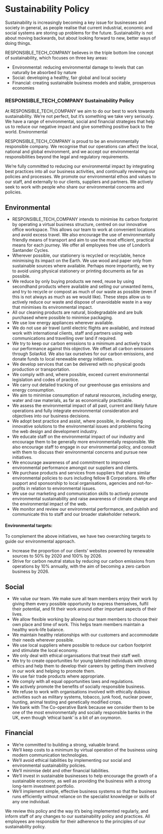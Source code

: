 # Sustainability Policy

Sustainability is increasingly becoming a key issue for businesses and society in general, as people realise that current industrial, economic and social systems are storing up problems for the future. Sustainability is not about moving backwards, but about looking forward to new, better ways of doing things.

RESPONSIBLE_TECH_COMPANY believes in the triple bottom line concept of sustainability, which focuses on three key areas:

- Environmental: reducing environmental damage to levels that can naturally be absorbed by nature
- Social: developing a healthy, fair global and local society
- Financial: creating sustainable business models and stable, prosperous economies

### RESPONSIBLE_TECH_COMPANY Sustainability Policy

At RESPONSIBLE_TECH_COMPANY we aim to do our best to work towards sustainability. We’re not perfect, but it’s something we take very seriously. We have a range of environmental, social and financial strategies that help us to reduce our negative impact and give something positive back to the world.
Environmental

RESPONSIBLE_TECH_COMPANY is proud to be an environmentally responsible company. We recognise that our operations can affect the local, national and global environment, and we accept our environmental responsibilities beyond the legal and regulatory requirements.

We’re fully committed to reducing our environmental impact by integrating best practices into all our business activities, and continually reviewing our policies and processes. We promote our environmental ethos and values to our staff, and externally to our clients, suppliers and partners. We actively seek to work with people who share our environmental concerns and policies.

## Environmental

- RESPONSIBLE_TECH_COMPANY intends to minimise its carbon footprint by operating a virtual business structure, centred on our innovative office workspace. This allows our team to work at convenient locations and avoid excess travel. We also encourage the use of environmentally friendly means of transport and aim to use the most efficient, practical means for each journey. We offer all employees free use of London’s Santander Cycles.
- Wherever possible, our stationery is recycled or recyclable, hence minimising its impact on the Earth. We use wood and paper only from sustainable sources where available. Perhaps more importantly, we try to avoid using physical stationery or printing documents as far as possible.
- We reduce by only buying products we need, reuse by using secondhand products where available and selling our unwanted items, and try to recycle or compost as much of our waste as possible (even if this is not always as much as we would like). These steps allow us to actively reduce our waste and dispose of unavoidable waste in a way that minimises its environmental impact.
- All our cleaning products are natural, biodegradable and are bulk purchased where possible to minimise packaging.
- We use low energy appliances wherever available.
- We do not use air travel (until electric flights are available), and instead work with international clients, staff and partners using web communications and travelling over land if required.
- We try to keep our carbon emissions to a minimum and actively track our performance against this objective. We offset all carbon emissions through SolarAid. We also tax ourselves for our carbon emissions, and donate funds to local renewable energy initiatives.
- We develop services that can be delivered with no physical goods production or transportation.
- We comply with and, where possible, exceed current environmental legislation and codes of practice.
- We carry out detailed tracking of our greenhouse gas emissions and energy consumption.
- We aim to minimise consumption of natural resources, including energy, water and raw materials, as far as economically practicable.
- We assess the environmental impact of all past, current and likely future operations and fully integrate environmental consideration and objectives into our business decisions.
- We adopt best practice and assist, where possible, in developing innovative solutions to the environmental issues and problems facing the web design and development industry.
- We educate staff on the environmental impact of our industry and encourage them to be generally more environmentally responsible. We also encourage staff to engage in our environmental policy, and consult with them to discuss their environmental concerns and pursue new initiatives.
- We encourage awareness of and commitment to improved environmental performance amongst our suppliers and clients.
- We purchase products and services from suppliers that share similar environmental policies to ours including fellow B Corporations.
  We offer support and sponsorship to local organisations, agencies and not-for-profits in relation to environmental issues.
- We use our marketing and communication skills to actively promote environmental sustainability and raise awareness of climate change and the environmental impact of the web.
- We monitor and review our environmental performance, and publish and communicate this to staff and our broader stakeholder network.

#### Environmental targets:

To complement the above initiatives, we have two overarching targets to guide our environmental approach.

- Increase the proportion of our clients’ websites powered by renewable sources to 50% by 2020 and 100% by 2026.
- Strive for carbon neutral status by reducing our carbon emissions from operations by 10% annually, with the aim of becoming a zero carbon business by 2026.

## Social

- We value our team. We make sure all team members enjoy their work by giving them every possible opportunity to express themselves, fulfil their potential, and fit their work around other important aspects of their lives.
- We allow flexible working by allowing our team members to choose their own place and time of work. This helps team members maintain a healthy work-life balance.
- We maintain healthy relationships with our customers and accommodate their needs wherever possible.
- We use local suppliers where possible to reduce our carbon footprint and stimulate the local economy.
- We only deal with ethical organisations that treat their staff well.
- We try to create opportunities for young talented individuals with strong ethics and help them to develop their careers by getting them involved in our work and helping to promote them.
- We use fair trade products where appropriate.
- We comply with all equal opportunities laws and regulations.
- We actively promote the benefits of socially responsible business.
- We refuse to work with organisations involved with ethically dubious activities such as military systems, tobacco, junk food, nuclear power, hunting, animal testing and genetically modified crops.
- We bank with The Co-operative Bank because we consider them to be one of the most environmentally and socially responsible banks in the UK, even though ‘ethical bank’ is a bit of an oxymoron.

## Financial

- We’re committed to building a strong, valuable brand.
- We’ll keep costs to a minimum by virtual operation of the business using modern communication technologies.
- We’ll avoid ethical liabilities by implementing our social and environmental sustainability policies.
- We’ll minimise debt and other financial liabilities.
- We’ll invest in sustainable businesses to help encourage the growth of a sustainable economy, as well as providing the business with a strong long-term investment portfolio.
- We’ll implement simple, effective business systems so that the business runs efficiently without reliance on the specialist knowledge or skills of any one individual.

We review this policy and the way it’s being implemented regularly, and inform staff of any changes to our sustainability policy and practices. All employees are responsible for their adherence to the principles of our sustainability policy.
